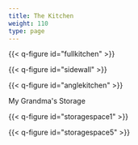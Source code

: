 ```yaml
---
title: The Kitchen
weight: 110
type: page
---
```


{{< q-figure id="fullkitchen" >}}

{{< q-figure id="sidewall" >}}

{{< q-figure id="anglekitchen" >}}

My Grandma's Storage

{{< q-figure id="storagespace1" >}}

{{< q-figure id="storagespace5" >}}
